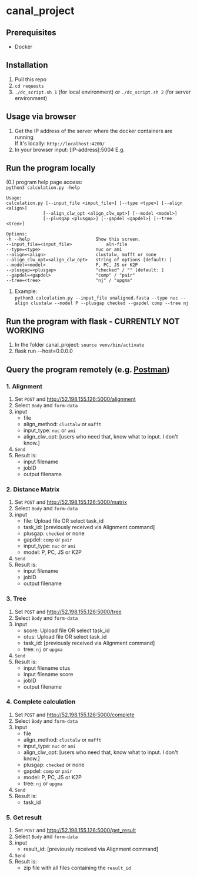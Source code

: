 # canal_project

## Prerequisites
- Docker

## Installation
1. Pull this repo
2. `cd requests`
3. `./dc_script.sh 1` (for local environment) or `./dc_script.sh 2` (for server environment)

## Usage via browser
1. Get the IP address of the server where the docker containers are running   
   If it's locally: `http://localhost:4200/`
2. In your browser input: [IP-address]:5004
   E.g. 

## Run the program locally
(0.) program help page access:   
   `python3 calculation.py -help`
   ```
   Usage:
  calculation.py [--input_file <input_file>] [--type <type>] [--align <align>]
                 [--align_clw_opt <align_clw_opt>] [--model <model>]
                 [--plusgap <plusgap>] [--gapdel <gapdel>] [--tree <tree>]

Options:
  -h --help                         Show this screen.
  --input_file=<input_file>             aln-file
  --type=<type>                     nuc or ami
  --align=<align>                   clustalw, mafft or none
  --align_clw_opt=<align_clw_opt>   string of options [default: ]
  --model=<model>                   P, PC, JS or K2P
  --plusgap=<plusgap>               "checked" / "" [default: ]
  --gapdel=<gapdel>                 "comp" / "pair" 
  --tree=<tree>                     "nj" / "upgma"
   ```
1. Example:  
   `python3 calculation.py --input_file unaligned.fasta --type nuc --align clustalw --model P --plusgap checked --gapdel comp --tree nj`
  
## Run the program with flask - CURRENTLY NOT WORKING
1. In the folder canal_project: `source venv/bin/activate`
2. flask run --host=0.0.0.0   

## Query the program remotely (e.g. [Postman](https://www.getpostman.com))
### 1. Alignment
1. Set `POST` and http://52.198.155.126:5000/alignment
2. Select `Body` and `form-data`
3. input 
   - file
   - align_method: `clustalw` or `mafft`
   - input_type: `nuc` or `ami`
   - align_clw_opt: [users who need that, know what to input. I don't know.]
4. `Send`
5. Result is:
   - input filename
   - jobID
   - output filename

### 2. Distance Matrix
1. Set `POST` and http://52.198.155.126:5000/matrix
2. Select `Body` and `form-data`
3. input 
   - file: Upload file OR select task_id
   - task_id: [previously received via Alignment command]
   - plusgap: `checked` or none
   - gapdel: `comp` or `pair`
   - input_type: `nuc` or `ami`
   - model: P, PC, JS or K2P
4. `Send`
5. Result is:
   - input filename
   - jobID
   - output filename
   
### 3. Tree
1. Set `POST` and http://52.198.155.126:5000/tree
2. Select `Body` and `form-data`
3. input 
   - score: Upload file OR select task_id
   - otus: Upload file OR select task_id
   - task_id: [previously received via Alignment command]
   - tree: `nj` or `upgma`
4. `Send`
5. Result is:
   - input filename otus
   - input filename score
   - jobID
   - output filename

### 4. Complete calculation
1. Set `POST` and http://52.198.155.126:5000/complete
2. Select `Body` and `form-data`
3. input 
   - file
   - align_method: `clustalw` or `mafft`
   - input_type: `nuc` or `ami`
   - align_clw_opt: [users who need that, know what to input. I don't know.]
   - plusgap: `checked` or none
   - gapdel: `comp` or `pair`
   - model: P, PC, JS or K2P
   - tree: `nj` or `upgma`
4. `Send`
5. Result is:
   - task_id
   
### 5. Get result
1. Set `POST` and http://52.198.155.126:5000/get_result
2. Select `Body` and `form-data`
3. input 
   - result_id: [previously received via Alignment command]
4. `Send`
5. Result is:
   - zip file with all files containing the `result_id`
   
